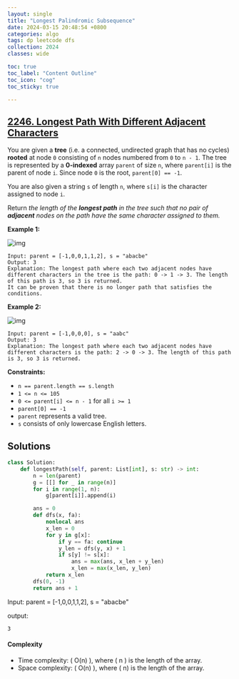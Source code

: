 ```yaml
---
layout: single
title: "Longest Palindromic Subsequence"
date: 2024-03-15 20:48:54 +0800
categories: algo
tags: dp leetcode dfs
collection: 2024
classes: wide

toc: true
toc_label: "Content Outline"
toc_icon: "cog"
toc_sticky: true

---
```


## [2246. Longest Path With Different Adjacent Characters](https://leetcode.com/problems/longest-path-with-different-adjacent-characters/)

You are given a **tree** (i.e. a connected, undirected graph that has no cycles) **rooted** at node `0` consisting of `n` nodes numbered from `0` to `n - 1`. The tree is represented by a **0-indexed** array `parent` of size `n`, where `parent[i]` is the parent of node `i`. Since node `0` is the root, `parent[0] == -1`.

You are also given a string `s` of length `n`, where `s[i]` is the character assigned to node `i`.

Return *the length of the **longest path** in the tree such that no pair of **adjacent** nodes on the path have the same character assigned to them.*

 

**Example 1:**

![img](https://assets.leetcode.com/uploads/2022/03/25/testingdrawio.png)

```
Input: parent = [-1,0,0,1,1,2], s = "abacbe"
Output: 3
Explanation: The longest path where each two adjacent nodes have different characters in the tree is the path: 0 -> 1 -> 3. The length of this path is 3, so 3 is returned.
It can be proven that there is no longer path that satisfies the conditions. 
```

**Example 2:**

![img](https://assets.leetcode.com/uploads/2022/03/25/graph2drawio.png)

```
Input: parent = [-1,0,0,0], s = "aabc"
Output: 3
Explanation: The longest path where each two adjacent nodes have different characters is the path: 2 -> 0 -> 3. The length of this path is 3, so 3 is returned.
```

 

**Constraints:**

- `n == parent.length == s.length`
- `1 <= n <= 105`
- `0 <= parent[i] <= n - 1` for all `i >= 1`
- `parent[0] == -1`
- `parent` represents a valid tree.
- `s` consists of only lowercase English letters.


## Solutions 



```py
class Solution:
    def longestPath(self, parent: List[int], s: str) -> int:
        n = len(parent)
        g = [[] for _ in range(n)]
        for i in range(1, n):
            g[parent[i]].append(i)

        ans = 0
        def dfs(x, fa):
            nonlocal ans
            x_len = 0
            for y in g[x]:
                if y == fa: continue
                y_len = dfs(y, x) + 1
                if s[y] != s[x]:
                    ans = max(ans, x_len + y_len)
                    x_len = max(x_len, y_len)
            return x_len
        dfs(0, -1)
        return ans + 1
```

Input:  parent = [-1,0,0,1,1,2], s = "abacbe"

output:

```shell
3
```

#### Complexity

- Time complexity: ( O(n) ), where ( n ) is the length of the array.
- Space complexity: ( O(n) ), where ( n) is the length of the array.
